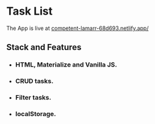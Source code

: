 # Task List

The App is live at [competent-lamarr-68d693.netlify.app/](https://competent-lamarr-68d693.netlify.app/)

## Stack and Features

- ### HTML, Materialize and Vanilla JS.
- ### CRUD tasks.
- ### Filter tasks.
- ### localStorage.
